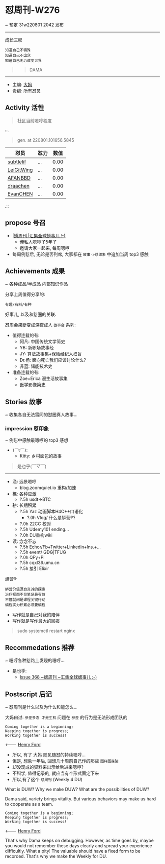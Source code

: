 # 怼周刊-W276
~ 预定 31w220801 2042 发布

-----------------------------------------

成长三叹

    知道自己不特殊
    知道自己不出众
    知道自己无力改变世界


>> DAMA



-----------------------------------------

- 主编: [大妈](http://du.zoomquiet.io/2014-02/ac0-zq/)
- 责编: 所有怼员

## Activity 活性
> 社区当前嗯哼程度


::.

> gen. at 220801.101656.5845 

 怼员 | 怼力 | 数值 
---- | ---- | ----
[subtlelif](https://du.101.camp/PoDU/v1/subtlelif/) | ... | 0.00
[LeiGitWing](https://du.101.camp/PoDU/v1/leigitwing/) | ... | 0.00
[AFANBBD](https://du.101.camp/PoDU/v1/afanbbd/) | ... | 0.00
[draachen](https://du.101.camp/PoDU/v1/draachen/) | ... | 0.00
[EvanCHEN](https://du.101.camp/PoDU/v1/evanchen/) | ... | 0.00

.::


## propose 号召

- [|蠎周刊 |汇集全球蠎事儿 !-)](http://weekly.pychina.org/archives.html)
    + 俺私人嗯哼了5年了
    + 邀请大家一起来, 每周嗯哼
- 每周例怼后, 无论是否列席, 大家都在 `故事->怼印象` 中追加当周 top3 感触



## Achievements 成果 
~ 各种成品/半成品 内部知识作品


      
分享上周值得分享的:

    有趣/有料/有种 

好事儿, 以及和怼圈的关联.

怼周会果断变成深夜成人 `故事会` 系列:

+ 值得连载的有:
    * 阿凡: 中国传统文学简史
    * YB: 新职场故事经
    * JY: 算法故事集+保险经纪人扫盲
    * Dr.杨: 面向死亡我们应该讨论什么?
    * 非蓝: 储能技术史
+ 准备连载的有:
    * Zoe+Erica 漫生活故事集
    * 医学影像简史


      
## Stories 故事 
~ 收集各自无法雷同的怼圈真人故事...



### impression 怼印象 
~ 例怼中感触最嗯哼的 top3 感想

- `(￣▽￣)`:
    + Kitty: 乡村面包的故事


> 是也乎(￣▽￣)
-------------------------------------

- 渔: 远景嗯哼
    + blog.zoomquiet.io 重构/加速
- 樵: 各种应激
    + ?.5h usdt->BTC
- 耕: 长期积累
    + ?.5h Yaz 动画脚本H4C++口语化
        * ?.0h Vlog/ 什么是蟒营®?
    + ?.0h 22CC 校对
    + ?.5h Udemy101 ending...
    + ?.0h DU重构wiki
- 读: 念念不忘
    + ?.5h Echor/Fb+Twitter+LinkedIn+Ins.+...
    + ?.5h event/ GDG|TFUG
    + ?.0h QPy+Pi 
    + ?.5h cqxl36.umu.cn
    + ?.5h 接引 Elixir

蟒营®

    蟒营价值源自真诚的探索
    治疗视而不见笔记最有效
    不懂就问是课程关键行动
    编程实力积累必须要编程

- 写作就是自己对我的陪伴
- 写作就是写作最大的回报

> sudo systemctl restart nginx










## Recommedations 推荐 
~ 嗯哼各种怼路上发现的嗯哼...

- 是也乎:
    + [Issue 368 ~蠎周刊 ~汇集全球蠎事儿 ;-)](http://weekly.pychina.org/issue/issue-368.html)


## Postscript 后记 
~ 怼周刊是什么以及为什么和能怎么...

大妈曰过: `参差多态 才是生机`
问题在 `参差` 的行为是无法形成团队的

    Coming together is a beginning; 
    Keeping together is progress; 
    Working together is success!

<--- [Henry Ford](https://www.brainyquote.com/quotes/quotes/h/henryford121997.html)

- 所以, 有了 大妈 随见随怼的持续嗯哼...
- 但是, 想象一年后, 回想几十周前自己作的那些 `图样图森破` 
- 却没现成的资料来出示给后进来嗯哼?
- 不科学, 值得记录的, 就应当有个形式固定下来
- 所以,有了这个 `怼周刊` (Weekly 4 DU)

What is DUW?
Why we make DUW?
What are the possibilities of DUW?

Dama said, variety brings vitality.
But various behaviors may make us hard to cooperate as a team.

    Coming together is a beginning; 
    Keeping together is progress; 
    Working together is success!

<--- [Henry Ford](https://www.brainyquote.com/quotes/quotes/h/henryford121997.html)

That's why Dama keeps on debugging.
However, as time goes by, maybe you would not remember these days clearly and spread your experience difficultly.
What a pity!
The valuable should have a fixed form to be recorded.
That's why we make the Weekly for DU.

